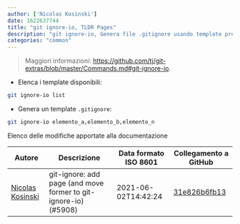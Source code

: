 ```yaml
---
author: ['Nicolas Kosinski']
date: 1622637744
title: "git ignore-io, TLDR Pages"
description: "git ignore-io, Genera file .gitignore usando template predefiniti."
categories: "common"
---
```

> Maggiori informazioni: <https://github.com/tj/git-extras/blob/master/Commands.md#git-ignore-io>.

- Elenca i template disponibili:

```bash
git ignore-io list
```

- Genera un template `.gitignore`:

```bash
git ignore-io elemento_a,elemento_b,elemento_n
```
Elenco delle modifiche apportate alla documentazione


Autore | Descrizione | Data formato ISO 8601 | Collegamento a GitHub
------|-----|-----|-----
[Nicolas Kosinski](mailto:nicokosi@yahoo.com) | git-ignore: add page (and move former to git-ignore-io) (#5908) | 2021-06-02T14:42:24 | [31e826b6fb13](https://github.com/tldr-pages/tldr/commit/31e826b6fb13a3be11c9b96983c943c844a9c796)

